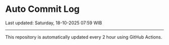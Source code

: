 # Auto Commit Log

Last updated: Saturday, 18-10-2025 07:59 WIB

---

This repository is automatically updated every 2 hour using GitHub Actions.

